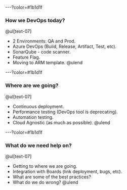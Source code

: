 ---?color=#1b1d1f

### How we DevOps today?
@ul[text-07]
- 2 Environments: QA and Prod.
- Azure DevOps (Build, Release, Artifact, Test, etc).
- SonarQube - code scanner.
- Feature Flag.
- Moving to ARM template.
@ulend

---?color=#1b1d1f

### Where are we going?
@ul[text-07]
- Continuous deployment.
- Performance testing (DevOps tool is deprecating).
- Automation testing.
- Cloud Agnostic (as much as possible).
@ulend

---?color=#1b1d1f

### What do we need help on?
@ul[text-07]
- Getting to where we are going.
- Integration with Boards (link deployment, bugs, etc).
- What are some of the best practices?
- What do we do wrong?
@ulend
